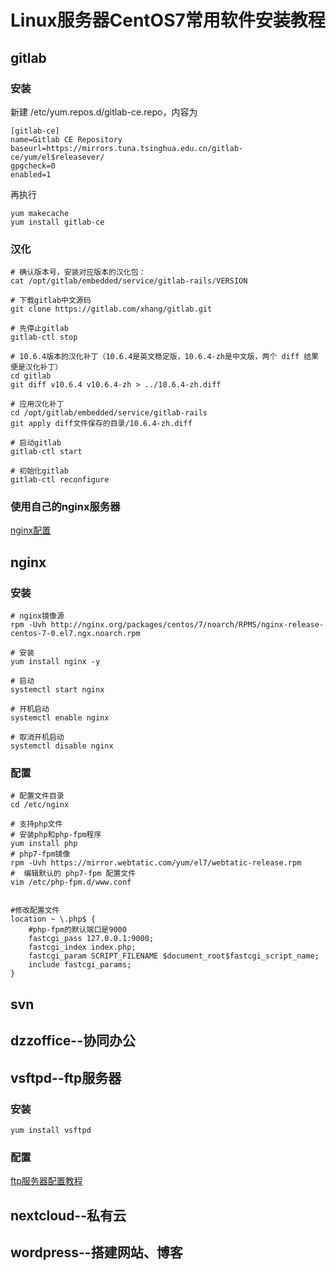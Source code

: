 # Linux服务器CentOS7常用软件安装教程

## gitlab

### 安装
新建 /etc/yum.repos.d/gitlab-ce.repo，内容为

    [gitlab-ce]
    name=Gitlab CE Repository
    baseurl=https://mirrors.tuna.tsinghua.edu.cn/gitlab-ce/yum/el$releasever/
    gpgcheck=0
    enabled=1

再执行

    yum makecache
    yum install gitlab-ce

### 汉化

    # 确认版本号，安装对应版本的汉化包：
    cat /opt/gitlab/embedded/service/gitlab-rails/VERSION

    # 下载gitlab中文源码
    git clone https://gitlab.com/xhang/gitlab.git

    # 先停止gitlab
    gitlab-ctl stop

    # 10.6.4版本的汉化补丁（10.6.4是英文稳定版，10.6.4-zh是中文版，两个 diff 结果便是汉化补丁）
    cd gitlab
    git diff v10.6.4 v10.6.4-zh > ../10.6.4-zh.diff

    # 应用汉化补丁
    cd /opt/gitlab/embedded/service/gitlab-rails
    git apply diff文件保存的目录/10.6.4-zh.diff

    # 启动gitlab
    gitlab-ctl start

    # 初始化gitlab
    gitlab-ctl reconfigure

### 使用自己的nginx服务器
[nginx配置](https://docs.gitlab.com/omnibus/settings/nginx.html#using-an-existing-passenger-nginx-installation)

## nginx

### 安装

    # nginx镜像源
    rpm -Uvh http://nginx.org/packages/centos/7/noarch/RPMS/nginx-release-centos-7-0.el7.ngx.noarch.rpm

    # 安装
    yum install nginx -y

    # 启动
    systemctl start nginx

    # 开机启动
    systemctl enable nginx

    # 取消开机启动
    systemctl disable nginx

### 配置

    # 配置文件目录
    cd /etc/nginx

    # 支持php文件
    # 安装php和php-fpm程序
    yum install php
    # php7-fpm镜像
    rpm -Uvh https://mirror.webtatic.com/yum/el7/webtatic-release.rpm
    #  编辑默认的 php7-fpm 配置文件
    vim /etc/php-fpm.d/www.conf


    #修改配置文件
    location ~ \.php$ {
        #php-fpm的默认端口是9000
        fastcgi_pass 127.0.0.1:9000;
        fastcgi_index index.php;
        fastcgi_param SCRIPT_FILENAME $document_root$fastcgi_script_name;
        include fastcgi_params;
    }

## svn

## dzzoffice--协同办公

## vsftpd--ftp服务器

### 安装

    yum install vsftpd

### 配置    

[ftp服务器配置教程](https://blog.csdn.net/Wyxtnbp/article/details/78372707)

## nextcloud--私有云

## wordpress--搭建网站、博客

    



